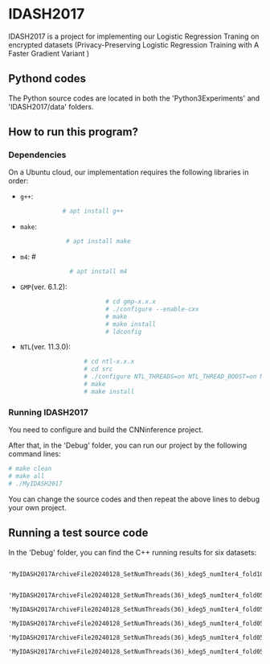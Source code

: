 # IDASH2017

IDASH2017 is a project for implementing our Logistic Regression Traning on  encrypted datasets (Privacy-Preserving Logistic Regression Training with A Faster Gradient Variant )

## Pythond codes 
The Python source codes are located in both the 'Python3Experiments' and 'IDASH2017/data' folders.

## How to run this program? 

### Dependencies

On a Ubuntu cloud, our implementation requires the following libraries in order:
* `g++`:      
```sh
               # apt install g++ 
```

* `make`:       
```sh
                # apt install make
```

* `m4`: #        
```sh
                 # apt install m4
```

* `GMP`(ver. 6.1.2):      
```sh
                           # cd gmp-x.x.x  
                           # ./configure --enable-cxx  
                           # make
                           # make install
                           # ldconfig
```

* `NTL`(ver. 11.3.0): 
```sh
                     # cd ntl-x.x.x
                     # cd src
                     # ./configure NTL_THREADS=on NTL_THREAD_BOOST=on NTL_EXCEPTIONS=on
                     # make
                     # make install
```

### Running IDASH2017

You need to configure and build the CNNinference project. 

After that, in the 'Debug' folder, you can run our project by the following command lines:

```sh
# make clean
# make all
# ./MyIDASH2017
``` 

You can change the source codes and then repeat the above lines to debug your own project.

## Running a test source code

In the 'Debug' folder, you can find the C++ running results for six datasets:   

        'MyIDASH2017ArchiveFile20240128_SetNumThreads(36)_kdeg5_numIter4_fold10_Blogp40_idash18x1579.txt_nohup.out'  
        
        'MyIDASH2017ArchiveFile20240128_SetNumThreads(36)_kdeg5_numIter4_fold05_Blogp40_edin.txt_nohup.out'  
        'MyIDASH2017ArchiveFile20240128_SetNumThreads(36)_kdeg5_numIter4_fold05_Blogp40_lbw.txt_nohup.out'  
        'MyIDASH2017ArchiveFile20240128_SetNumThreads(36)_kdeg5_numIter4_fold05_Blogp40_nhanes3.txt_nohup.out'  
        'MyIDASH2017ArchiveFile20240128_SetNumThreads(36)_kdeg5_numIter4_fold05_Blogp40_pcs.txt_nohup.out'  
        'MyIDASH2017ArchiveFile20240128_SetNumThreads(36)_kdeg5_numIter4_fold05_Blogp40_uis.txt_nohup.out'  
  
        
        



            
            
    


